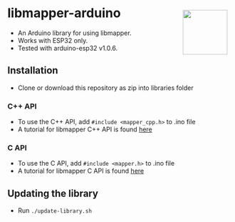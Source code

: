 # libmapper-arduino <img style="float:right;padding:10px" src="http://libmapper.github.io/images/libmapper_logo_black_512px.png" width="100">
- An Arduino library for using libmapper.
- Works with ESP32 only.
- Tested with arduino-esp32 v1.0.6.

## Installation
* Clone or download this repository as zip into libraries folder

### C++ API
* To use the C++ API, add ```#include <mapper_cpp.h>``` to .ino file
* A tutorial for libmapper C++ API is found [here](http://libmapper.github.io/tutorials/cpp.html)

### C API
* To use the C API, add ```#include <mapper.h>``` to .ino file
* A tutorial for libmapper C API is found [here](http://libmapper.github.io/tutorials/c.html)

## Updating the library 
- Run `./update-library.sh`

